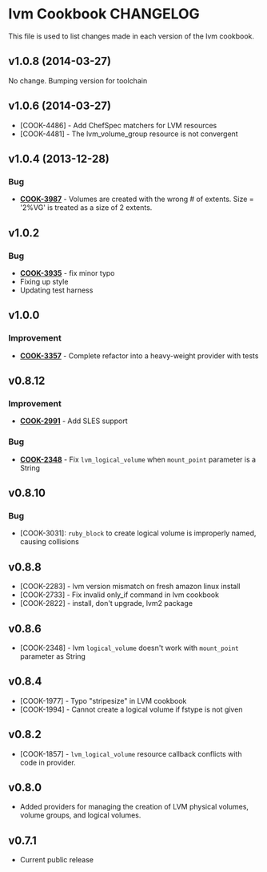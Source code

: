 lvm Cookbook CHANGELOG
======================
This file is used to list changes made in each version of the lvm cookbook.


v1.0.8 (2014-03-27)
-------------------
No change. Bumping version for toolchain


v1.0.6 (2014-03-27)
-------------------
- [COOK-4486] - Add ChefSpec matchers for LVM resources
- [COOK-4481] - The lvm_volume_group resource is not convergent


v1.0.4 (2013-12-28)
-------------------
### Bug
- **[COOK-3987](https://tickets.opscode.com/browse/COOK-3987)** - Volumes are created with the wrong # of extents.  Size = '2%VG' is treated as a size of 2 extents.


v1.0.2
------
### Bug
- **[COOK-3935](https://tickets.opscode.com/browse/COOK-3935)** - fix minor typo
- Fixing up style
- Updating test harness


v1.0.0
------
### Improvement
- **[COOK-3357](https://tickets.opscode.com/browse/COOK-3357)** - Complete refactor into a heavy-weight provider with tests

v0.8.12
-------
### Improvement
- **[COOK-2991](https://tickets.opscode.com/browse/COOK-2991)** - Add SLES support

### Bug
- **[COOK-2348](https://tickets.opscode.com/browse/COOK-2348)** - Fix `lvm_logical_volume` when `mount_point` parameter is a String

v0.8.10
-------
### Bug
- [COOK-3031]: `ruby_block` to create logical volume is improperly named, causing collisions

v0.8.8
------
- [COOK-2283] - lvm version mismatch on fresh amazon linux install
- [COOK-2733] - Fix invalid only_if command in lvm cookbook
- [COOK-2822] - install, don't upgrade, lvm2 package

v0.8.6
------
- [COOK-2348] - lvm `logical_volume` doesn't work with `mount_point` parameter as String

v0.8.4
------
- [COOK-1977] - Typo "stripesize" in LVM cookbook
- [COOK-1994] - Cannot create a logical volume if fstype is not given

v0.8.2
------
- [COOK-1857] - `lvm_logical_volume` resource callback conflicts with code in provider.

v0.8.0
------
- Added providers for managing the creation of LVM physical volumes, volume groups, and logical volumes.

v0.7.1
------
- Current public release
